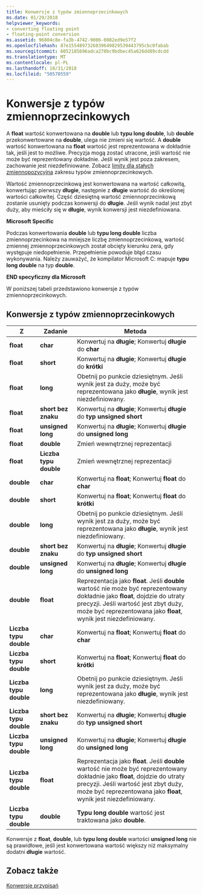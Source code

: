 ```yaml
---
title: Konwersje z typów zmiennoprzecinkowych
ms.date: 01/29/2018
helpviewer_keywords:
- converting floating point
- floating-point conversion
ms.assetid: 96804c8e-fa3b-4742-9006-0082ed9e57f2
ms.openlocfilehash: 87e1554897326039649829539443795cbc0fabab
ms.sourcegitcommit: 6052185696adca270bc9bdbec45a626dd89cdcdd
ms.translationtype: MT
ms.contentlocale: pl-PL
ms.lasthandoff: 10/31/2018
ms.locfileid: "50570559"
---
```

# <a name="conversions-from-floating-point-types"></a>Konwersje z typów zmiennoprzecinkowych

A **float** wartość konwertowana na **double** lub **typu long double**, lub **double** przekonwertowane na **double**, ulega nie zmieni się wartość. A **double** wartość konwertowana na **float** wartość jest reprezentowana w dokładnie tak, jeśli jest to możliwe. Precyzja mogą zostać utracone, jeśli wartość nie może być reprezentowany dokładnie. Jeśli wynik jest poza zakresem, zachowanie jest niezdefiniowane. Zobacz [limity dla stałych zmiennopozycyjna](../c-language/limits-on-floating-point-constants.md) zakresu typów zmiennoprzecinkowych.

Wartość zmiennoprzecinkową jest konwertowana na wartość całkowitą, konwertując pierwszy **długie**, następnie z **długie** wartość do określonej wartości całkowitej. Część dziesiętną wartość zmiennoprzecinkową zostanie usunięty podczas konwersji do **długie**. Jeśli wynik nadal jest zbyt duży, aby mieściły się w **długie**, wynik konwersji jest niezdefiniowana.

**Microsoft Specific**

Podczas konwertowania **double** lub **typu long double** liczba zmiennoprzecinkowa na mniejsze liczbę zmiennoprzecinkową, wartość zmiennej zmiennoprzecinkowych został obcięty kierunku zera, gdy występuje niedopełnienie. Przepełnienie powoduje błąd czasu wykonywania. Należy zauważyć, że kompilator Microsoft C: mapuje **typu long double** na typ **double**.

**END specyficzny dla Microsoft**

W poniższej tabeli przedstawiono konwersje z typów zmiennoprzecinkowych.

## <a name="conversions-from-floating-point-types"></a>Konwersje z typów zmiennoprzecinkowych

|Z|Zadanie|Metoda|
|----------|--------|------------|
|**float**|**char**|Konwertuj na **długie**; Konwertuj **długie** do **char**|
|**float**|**short**|Konwertuj na **długie**; Konwertuj **długie** do **krótki**|
|**float**|**long**|Obetnij po punkcie dziesiętnym. Jeśli wynik jest za duży, może być reprezentowana jako **długie**, wynik jest niezdefiniowany.|
|**float**|**short bez znaku**|Konwertuj na **długie**; Konwertuj **długie** do **typ unsigned short**|
|**float**|**unsigned long**|Konwertuj na **długie**; Konwertuj **długie** do **unsigned long**|
|**float**|**double**|Zmień wewnętrznej reprezentacji|
|**float**|**Liczba typu double**|Zmień wewnętrznej reprezentacji|
|**double**|**char**|Konwertuj na **float**; Konwertuj **float** do **char**|
|**double**|**short**|Konwertuj na **float**; Konwertuj **float** do **krótki**|
|**double**|**long**|Obetnij po punkcie dziesiętnym. Jeśli wynik jest za duży, może być reprezentowana jako **długie**, wynik jest niezdefiniowany.|
|**double**|**short bez znaku**|Konwertuj na **długie**; Konwertuj **długie** do **typ unsigned short**|
|**double**|**unsigned long**|Konwertuj na **długie**; Konwertuj **długie** do **unsigned long**|
|**double**|**float**|Reprezentacja jako **float**. Jeśli **double** wartość nie może być reprezentowany dokładnie jako **float**, dojdzie do utraty precyzji. Jeśli wartość jest zbyt duży, może być reprezentowana jako **float**, wynik jest niezdefiniowany.|
|**Liczba typu double**|**char**|Konwertuj na **float**; Konwertuj **float** do **char**|
|**Liczba typu double**|**short**|Konwertuj na **float**; Konwertuj **float** do **krótki**|
|**Liczba typu double**|**long**|Obetnij po punkcie dziesiętnym. Jeśli wynik jest za duży, może być reprezentowana jako **długie**, wynik jest niezdefiniowany.|
|**Liczba typu double**|**short bez znaku**|Konwertuj na **długie**; Konwertuj **długie** do **typ unsigned short**|
|**Liczba typu double**|**unsigned long**|Konwertuj na **długie**; Konwertuj **długie** do **unsigned long**|
|**Liczba typu double**|**float**|Reprezentacja jako **float**. Jeśli **double** wartość nie może być reprezentowany dokładnie jako **float**, dojdzie do utraty precyzji. Jeśli wartość jest zbyt duży, może być reprezentowana jako **float**, wynik jest niezdefiniowany.|
|**Liczba typu double**|**double**|**Typu long double** wartość jest traktowana jako **double**.|

Konwersje z **float**, **double**, lub **typu long double** wartości **unsigned long** nie są prawidłowe, jeśli jest konwertowana wartość większy niż maksymalny dodatni **długie** wartość.

## <a name="see-also"></a>Zobacz także

[Konwersje przypisań](../c-language/assignment-conversions.md)
